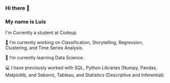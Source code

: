 ### Hi there 👋
### My name is Luis
I'm Currently a student at Codeup.

🔭 I’m currently working on Classification, Storytelling, Regression, Clustering, and Time Series Analysis. 

🌱 I’m currently learning Data Science.

:computer: I have previously worked with SQL, Python Libraries (Numpy, Pandas, Matplotlib, and Seborn), Tableau, and Statistics (Descriptive and Inferential).

<!--
**Luis-Martinez1/Luis-Martinez1** is a ✨ _special_ ✨ repository because its `README.md` (this file) appears on your GitHub profile.

Here are some ideas to get you started:

- 👯 I’m looking to collaborate on ...
- 🤔 I’m looking for help with ...
📫 How to reach me: linkedin.com/luisbenitomartinez
- 💬 Ask me about ...
- 😄 Pronouns: ...
- ⚡ Fun fact: ...
-->
